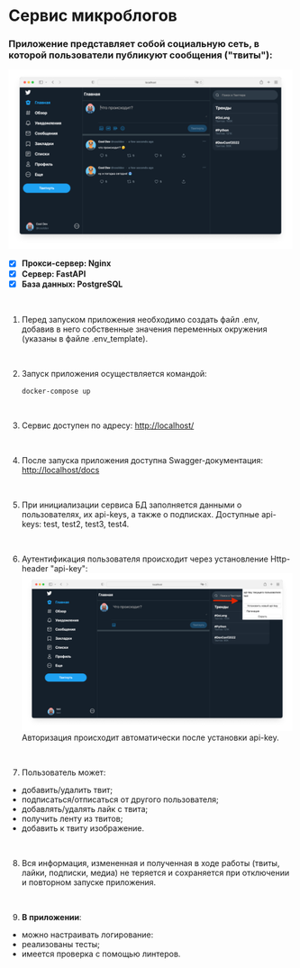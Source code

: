 # Сервис микроблогов

### Приложение представляет собой социальную сеть, в которой пользователи публикуют сообщения ("твиты"):
![img.png](app/static/images/img.png)

- [x] **Прокси-сервер: Nginx**
- [x] **Сервер: FastAPI**
- [x] **База данных: PostgreSQL**

<br>


1. Перед запуском приложения необходимо создать файл .env, добавив в него 
собственные значения переменных окружения (указаны в файле .env_template).

<br>

2. Запуск приложения осуществляется командой:
   ```
   docker-compose up
   ```
<br>

3. Сервис доступен по адресу: <http://localhost/>

<br>

4. После запуска приложения доступна Swagger-документация:
<http://localhost/docs>

<br>

5. При инициализации сервиса БД заполняется данными о пользователях, их api-keys, 
а также о подписках. Доступные api-keys: test, test2, test3, test4.

<br>

6. Аутентификация пользователя происходит через установление Http-header "api-key":
![image.WH9ZC2.png](app/static/images/image.WH9ZC2.png)
Авторизация происходит автоматически после установки api-key.

<br>

7. Пользователь может:
- добавить/удалить твит;
- подписаться/отписаться от другого пользователя;
- добавлять/удалять лайк с твита;
- получить ленту из твитов;
- добавить к твиту изображение.

<br>

8. Вся информация, измененная и полученная в ходе работы (твиты, лайки, подписки, медиа) 
не теряется и сохраняется при отключении и повторном запуске приложения.

<br>

9. **В приложении**:
- можно настраивать логирование:
- реализованы тесты;
- имеется проверка с помощью линтеров.
